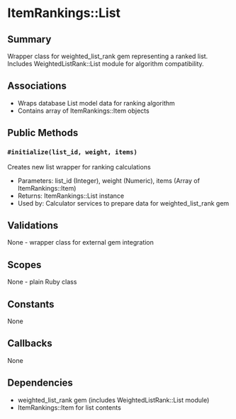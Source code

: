 # ItemRankings::List

## Summary
Wrapper class for weighted_list_rank gem representing a ranked list. Includes WeightedListRank::List module for algorithm compatibility.

## Associations
- Wraps database List model data for ranking algorithm
- Contains array of ItemRankings::Item objects

## Public Methods

### `#initialize(list_id, weight, items)`
Creates new list wrapper for ranking calculations
- Parameters: list_id (Integer), weight (Numeric), items (Array of ItemRankings::Item)
- Returns: ItemRankings::List instance
- Used by: Calculator services to prepare data for weighted_list_rank gem

## Validations
None - wrapper class for external gem integration

## Scopes
None - plain Ruby class

## Constants
None

## Callbacks
None

## Dependencies
- weighted_list_rank gem (includes WeightedListRank::List module)
- ItemRankings::Item for list contents